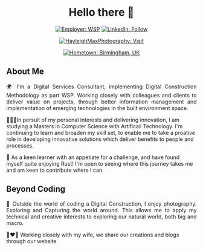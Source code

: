 <div align="center">
 
  <h1>Hello there 👋</h1>

  [![Employer: WSP](https://img.shields.io/badge/Employer-WSP-red)](https://www.wsp.com)
  [![LinkedIn: Follow](https://img.shields.io/badge/LinkedIn-Follow-blue)](https://www.linkedin.com/in/max-callaghan/)

  [![HayleighMaxPhotography: Visit](https://img.shields.io/badge/HayleighMaxPhotography-Visit-white)](https://www.hayleighmaxphotography.co.uk)
  
  [![Hometown: Birmingham, UK](https://img.shields.io/badge/Hometown-Telford%2C%20UK-green)](https://goo.gl/maps/6rxNBapz34KLGCtG6)
</div>

## About Me
<p align="justify">
🌍 I'm a Digital Services Consultant, implementing Digital Construction Methodology as part WSP. Working closely with colleagues and clients to deliver value on projects, through better information management and implementation of emerging technologies in the built environment space.

🧑🏼‍💻In persuit of my personal interests and delivering innovation, I am studying a Masters in Computer Science with Artificail Technology. I'm continuing to learn and broaden my skill set, to enable me to take a proative role in developing innovative solutions which deliver benefits to people and processes.

🦀 As a keen learner with an appetiate for a challenge, and have found myself quite enjoying Rust! I'm open to seeing where this journey takes me and am keen to contribute where I can.
</p>

## Beyond Coding
<p align="justify">
📸 Outside the world of coding a Digital Construction, I enjoy photography. Exploring and Capturing the world around. This allows me to apply my technical and creative interests to exploring our natural world, both big and macro.

👩‍❤️‍👨 Working closely with my wife, we share our creations and blogs through our website
</p>

